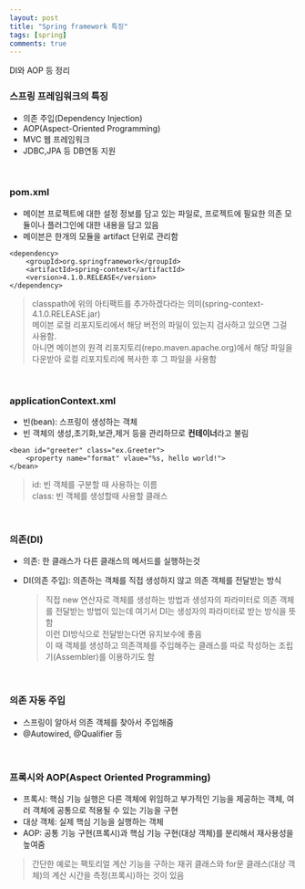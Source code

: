 ```yaml
---
layout: post
title: "Spring framework 특징"
tags: [spring]
comments: true
---
```


DI와 AOP 등 정리
<!--more-->

### 스프링 프레임워크의 특징

* 의존 주입(Dependency Injection)
* AOP(Aspect-Oriented Programming)
* MVC 웹 프레임워크
* JDBC,JPA 등 DB연동 지원
<br>

### pom.xml

* 메이븐 프로젝트에 대한 설정 정보를 담고 있는 파일로, 프로젝트에 필요한 의존 모듈이나 플러그인에 대한 내용을 담고 있음
* 메이븐은 한개의 모듈을 artifact 단위로 관리함

```
<dependency>
	<groupId>org.springframework</groupId>
	<artifactId>spring-context</artifactId>
	<version>4.1.0.RELEASE</version>
</dependency>
``` 

> classpath에 위의 아티팩트를 추가하겠다라는 의미(spring-context-4.1.0.RELEASE.jar)<br>
> 메이븐 로컬 리포지토리에서 해당 버전의 파일이 있는지 검사하고 있으면 그걸 사용함. <br>
> 아니면 메이븐의 원격 리포지토리(repo.maven.apache.org)에서 해당 파일을 다운받아 로컬 리포지토리에 복사한 후 그 파일을 사용함

<br>

### applicationContext.xml

* 빈(bean): 스프링이 생성하는 객체
* 빈 객체의 생성,초기화,보관,제거 등을 관리하므로 **컨테이너**라고 불림

```
<bean id="greeter" class="ex.Greeter">
	<property name="format" vlaue="%s, hello world!">
</bean>
```

>  id: 빈 객체를 구분할 때 사용하는 이름<br>
>  class: 빈 객체를 생성할때 사용할 클래스

<br>

### 의존(DI)

* 의존: 한 클래스가 다른 클래스의 메서드를 실행하는것
* DI(의존 주입): 의존하는 객체를 직접 생성하지 않고 의존 객체를 전달받는 방식

	>직접 new 연산자로 객체를 생성하는 방법과 생성자의 파라미터로 의존 객체를 전달받는 방법이 있는데 여기서 DI는 생성자의 파라미터로 받는 방식을 뜻함<br>
	>이런 DI방식으로 전달받는다면 유지보수에 좋음<br>
	> 이 때 객체를 생성하고 의존객체를 주입해주는 클래스를 따로 작성하는 조립기(Assembler)를 이용하기도 함

<br>

### 의존 자동 주입

* 스프링이 알아서 의존 객체를 찾아서 주입해줌
* @Autowired, @Qualifier 등
<br>

### 프록시와 AOP(Aspect Oriented Programming)

* 프록시: 핵심 기능 실행은 다른 객체에 위임하고 부가적인 기능을 제공하는 객체, 여러 객체에 공통으로 적용될 수 있는 기능을 구현
* 대상 객체: 실제 핵심 기능을 실행하는 객체
* AOP: 공통 기능 구현(프록시)과 핵심 기능 구현(대상 객체)를 분리해서 재사용성을 높여줌

> 간단한 예로는 팩토리얼 계산 기능을 구하는 재귀 클래스와 for문 클래스(대상 객체)의 계산 시간을 측정(프록시)하는 것이 있음



